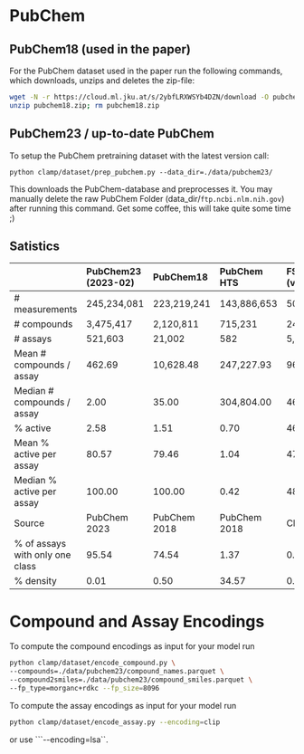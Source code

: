 # PubChem

## PubChem18 (used in the paper)
For the PubChem dataset used in the paper run the following commands, which downloads, unzips and deletes the zip-file:
```bash
wget -N -r https://cloud.ml.jku.at/s/2ybfLRXWSYb4DZN/download -O pubchem18.zip
unzip pubchem18.zip; rm pubchem18.zip
```

## PubChem23 / up-to-date PubChem 
To setup the PubChem pretraining dataset with the latest version call:
```
python clamp/dataset/prep_pubchem.py --data_dir=./data/pubchem23/
```
This downloads the PubChem-database and preprocesses it.
You may manually delete the raw PubChem Folder (data_dir/`ftp.ncbi.nlm.nih.gov`) after running this command.
Get some coffee, this will take quite some time ;)

## Satistics

|                                 | PubChem23 (2023-02)   | PubChem18   | PubChem HTS   | FSMOL (v1)   |
|:--------------------------------|:------------------------|:-----------------|:--------------|:---------|
| # measurements                  | 245,234,081             | 223,219,241      | 143,886,653   | 501,366  |
| # compounds                     | 3,475,417               | 2,120,811        | 715,231       | 240,465  |
| # assays                        | 521,603                 | 21,002           | 582           | 5,135    |
| Mean # compounds / assay        | 462.69                  | 10,628.48        | 247,227.93    | 96.32    |
| Median # compounds / assay      | 2.00                    | 35.00            | 304,804.00    | 46.00    |
| % active                        | 2.58                    | 1.51             | 0.70          | 46.48    |
| Mean % active per assay         | 80.57                   | 79.46            | 1.04          | 47.17    |
| Median % active per assay       | 100.00                  | 100.00           | 0.42          | 48.84    |
| Source                          | PubChem 2023                | PubChem 2018     | PubChem 2018      | ChEMBL27 |
| % of assays with only one class | 95.54                   | 74.54            | 1.37          | 0.00     |
| % density                       | 0.01                    | 0.50             | 34.57         | 0.04     |

# Compound and Assay Encodings

To compute the compound encodings as input for your model run
```bash
python clamp/dataset/encode_compound.py \
--compounds=./data/pubchem23/compound_names.parquet \
--compound2smiles=./data/pubchem23/compound_smiles.parquet \
--fp_type=morganc+rdkc --fp_size=8096
```

To compute the assay encodings as input for your model run
```bash
python clamp/dataset/encode_assay.py --encoding=clip
```
or use ```--encoding=lsa``.


